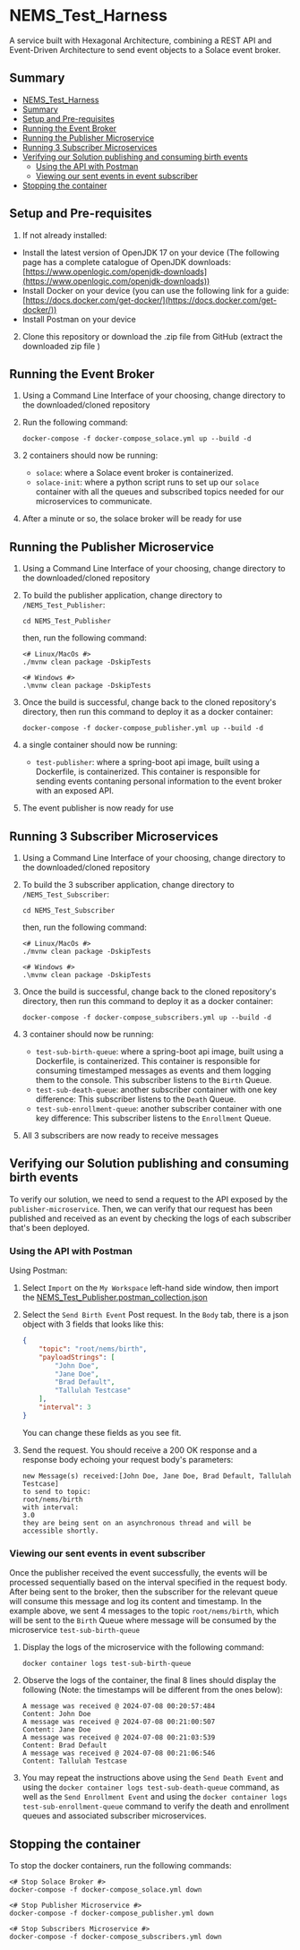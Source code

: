 # NEMS_Test_Harness
 A service built with Hexagonal Architecture, combining a REST API and Event-Driven Architecture to send event objects to a Solace event broker.

## Summary

* [NEMS_Test_Harness](#nems-test-harness)
* [Summary](#summary)
* [Setup and Pre-requisites](#setup-and-pre-requisites)
* [Running the Event Broker](#running-the-event-broker)
* [Running the Publisher Microservice](#running-the-publisher-microservice)
* [Running 3 Subscriber Microservices](#running-3-subscriber-microservices)
* [Verifying our Solution publishing and consuming birth events](#verifying-our-solution-publishing-and-consuming-birth-events)
    * [Using the API with Postman](#using-the-api-with-postman)
    * [Viewing our sent events in event subscriber](#viewing-our-sent-events-in-event-subscriber)
* [Stopping the container](stopping-the-container)

## Setup and Pre-requisites

1. If not already installed:

- Install the latest version of OpenJDK 17 on your device (The following page has a complete catalogue of OpenJDK downloads: [https://www.openlogic.com/openjdk-downloads](https://www.openlogic.com/openjdk-downloads))
- Install Docker on your device (you can use the following link for a guide: [https://docs.docker.com/get-docker/](https://docs.docker.com/get-docker/))
- Install Postman on your device

2. Clone this repository or download the .zip file from GitHub (extract the downloaded zip file )

## Running the Event Broker

1. Using a Command Line Interface of your choosing, change directory to the downloaded/cloned repository

2. Run the following command: 

    ```
    docker-compose -f docker-compose_solace.yml up --build -d
    ```

3. 2 containers should now be running: 
    * `solace`: where a Solace event broker is containerized.
    * `solace-init`: where a python script runs to set up our `solace` container with all the queues and subscribed topics needed for our microservices to communicate.

4. After a minute or so, the solace broker will be ready for use


## Running the Publisher Microservice

1. Using a Command Line Interface of your choosing, change directory to the downloaded/cloned repository


2. To build the publisher application, change directory to `/NEMS_Test_Publisher`:

    ```
    cd NEMS_Test_Publisher
    ```

    then, run the following command:  

    ```
    <# Linux/MacOs #>
    ./mvnw clean package -DskipTests

    <# Windows #>
    .\mvnw clean package -DskipTests
    ```


3. Once the build is successful, change back to the cloned repository's directory, then run this command to deploy it as a docker container:

    ```
    docker-compose -f docker-compose_publisher.yml up --build -d
    ```

4. a single container should now be running:
    * `test-publisher`: where a spring-boot api image, built using a Dockerfile, is containerized. This container is responsible for sending events contaning personal information to the event broker with an exposed API.


5. The event publisher is now ready for use


## Running 3 Subscriber Microservices

1. Using a Command Line Interface of your choosing, change directory to the downloaded/cloned repository


2. To build the 3 subscriber application, change directory to `/NEMS_Test_Subscriber`:

    ```
    cd NEMS_Test_Subscriber
    ```

    then, run the following command:  

    ```
    <# Linux/MacOs #>
    ./mvnw clean package -DskipTests

    <# Windows #>
    .\mvnw clean package -DskipTests
    ```


3. Once the build is successful, change back to the cloned repository's directory, then run this command to deploy it as a docker container:

    ```
    docker-compose -f docker-compose_subscribers.yml up --build -d
    ```

4. 3 container should now be running:
    * `test-sub-birth-queue`: where a spring-boot api image, built using a Dockerfile, is containerized. This container is responsible for consuming timestamped messages as events and them logging them to the console. This subscriber listens to the `Birth` Queue.
    * `test-sub-death-queue`: another subscriber container with one key difference: This subscriber listens to the `Death` Queue.
    * `test-sub-enrollment-queue`: another subscriber container with one key difference: This subscriber listens to the `Enrollment` Queue.


5. All 3 subscribers are now ready to receive messages



## Verifying our Solution publishing and consuming birth events

To verify our solution, we need to send a request to the API exposed by the `publisher-microservice`. Then, we can verify that our request has been published and received as an event by checking the logs of each subscriber that's been deployed.

### Using the API with Postman

Using Postman:

1. Select `Import` on the `My Workspace` left-hand side window, then import the [NEMS_Test_Publisher.postman_collection.json](https://github.com/mpirotaiswilton-IW/NEMS_Test_Harness/blob/master/NEMS_Test_Publisher/NEMS_Test_Publisher.postman_collection.json)

2. Select the `Send Birth Event` Post request. In the `Body` tab, there is a json object with 3 fields that looks like this:
    ```json
    {
        "topic": "root/nems/birth",
        "payloadStrings": [
            "John Doe",
            "Jane Doe",
            "Brad Default",
            "Tallulah Testcase"
        ],
        "interval": 3
    }
    ``` 

    You can change these fields as you see fit.

3. Send the request. You should receive a 200 OK response and a response body echoing your request body's parameters: 
    ```
    new Message(s) received:[John Doe, Jane Doe, Brad Default, Tallulah Testcase]
    to send to topic: 
    root/nems/birth
    with interval: 
    3.0
    they are being sent on an asynchronous thread and will be accessible shortly.
    ``` 

### Viewing our sent events in event subscriber

Once the publisher received the event successfully, the events will be processed sequentially based on the interval specified in the request body. After being sent to the broker, then the subscriber for the relevant queue will consume this message and log its content and timestamp. In the example above, we sent 4 messages to the topic `root/nems/birth`, which will be sent to the `Birth` Queue where message will be consumed by the microservice `test-sub-birth-queue`

1. Display the logs of the microservice with the following command:

    ```
    docker container logs test-sub-birth-queue
    ```

2. Observe the logs of the container, the final 8 lines should display the following (Note: the timestamps will be different from the ones below):
    ```
    A message was received @ 2024-07-08 00:20:57:484
    Content: John Doe
    A message was received @ 2024-07-08 00:21:00:507
    Content: Jane Doe
    A message was received @ 2024-07-08 00:21:03:539
    Content: Brad Default
    A message was received @ 2024-07-08 00:21:06:546
    Content: Tallulah Testcase
    ```

3. You may repeat the instructions above using the `Send Death Event` and using the `docker container logs test-sub-death-queue` command, as well as the `Send Enrollment Event` and using the `docker container logs test-sub-enrollment-queue` command to verify the death and enrollment queues and associated subscriber microservices.


## Stopping the container

To stop the docker containers, run the following commands: 
```
<# Stop Solace Broker #>
docker-compose -f docker-compose_solace.yml down

<# Stop Publisher Microservice #>
docker-compose -f docker-compose_publisher.yml down

<# Stop Subscribers Microservice #>
docker-compose -f docker-compose_subscribers.yml down
```
